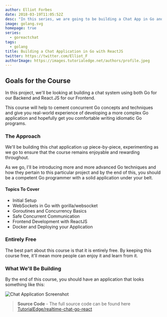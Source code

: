 ```yaml
---
author: Elliot Forbes
date: 2018-03-19T11:05:52Z
desc: "In this series, we are going to be building a Chat App in Go and ReactJS"
image: golang.svg
homepage: true
series:
  - goreactchat
tags:
  - golang
title: Building a Chat Application in Go with ReactJS
twitter: https://twitter.com/Elliot_F
authorImage: https://images.tutorialedge.net/authors/profile.jpeg
---
```


## Goals for the Course

In this project, we'll be looking at building a chat system using both Go for
our Backend and React.JS for our Frontend.

This course will help to cement concurrent Go concepts and techniques and give
you real-world experience of developing a more complex Go application and
hopefully get you comfortable writing idiomatic Go programs.

### The Approach

We'll be building this chat application up piece-by-piece, experimenting as we
go to ensure that the course remains enjoyable and rewarding throughout.

As we go, I'll be introducing more and more advanced Go techniques and how they
pertain to this particular project and by the end of this, you should be a
competent Go programmer with a solid application under your belt.

#### Topics To Cover

- Initial Setup
- WebSockets in Go with gorilla/websocket
- Goroutines and Concurrency Basics
- Safe Concurrent Communication
- Frontend Development with ReactJS
- Docker and Deploying your Application

### Entirely Free

The best part about this course is that it is entirely free. By keeping this
course free, it'll mean more people can enjoy it and learn from it.

### What We'll Be Building

By the end of this course, you should have an application that looks something
like this:

![Chat Application Screenshot](https://images.tutorialedge.net/images/chat-app-go-react/screenshot-02.png)

> **Source Code** - The full source code can be found here [TutorialEdge/realtime-chat-go-react](https://github.com/TutorialEdge/realtime-chat-go-react)